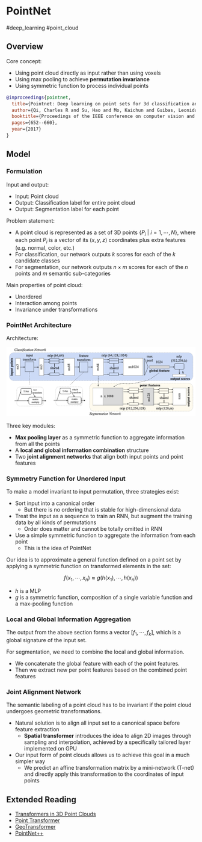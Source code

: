 # PointNet

#deep_learning #point_cloud

## Overview

Core concept:

- Using point cloud directly as input rather than using voxels
- Using max pooling to achieve **permutation invariance**
- Using symmetric function to process individual points


```bibtex
@inproceedings{pointnet,
  title={Pointnet: Deep learning on point sets for 3d classification and segmentation},
  author={Qi, Charles R and Su, Hao and Mo, Kaichun and Guibas, Leonidas J},
  booktitle={Proceedings of the IEEE conference on computer vision and pattern recognition},
  pages={652--660},
  year={2017}
}
```

## Model

### Formulation

Input and output: 

- Input: Point cloud
- Output: Classification label for entire point cloud 
- Output: Segmentation label for each point



Problem statement:

- A point cloud is represented as a set of 3D points $\{P_i \ | \ i=1, \cdots, N\}$, where each point $P_i$ is a vector of its $(x, y, z)$ coordinates plus extra features (e.g. normal, color, etc.)
- For classification, our network outputs $k$ scores for each of the $k$ candidate classes
- For segmentation, our network outputs $n \times m$ scores for each of the $n$ points and $m$ semantic sub-categories


Main properties of point cloud:

- Unordered
- Interaction among points
- Invariance under transformations


### PointNet Architecture


Architecture: 

![PointNet Architecture](pointnet_asset/pointnet_architecture.png ':0.8')

Three key modules:

- **Max pooling layer** as a symmetric function to aggregate information from all the points
- A **local and global information combination** structure
- Two **joint alignment networks** that align both input points and point features


### Symmetry Function for Unordered Input

To make a model invariant to input permutation, three strategies exist:

- Sort input into a canonical order
  - But there is no ordering that is stable for high-dimensional data
- Treat the input as a sequence to train an RNN, but augment the training data by all kinds of permutations
  - Order does matter and cannot be totally omitted in RNN
- Use a simple symmetric function to aggregate the information from each point
  - This is the idea of PointNet

Our idea is to approximate a general function defined on a point set by applying a symmetric function on transformed elements in the set:

$$
f(x_1,\cdots,x_n) \approx g(h(x_1),\cdots,h(x_n))
$$

- $h$ is a MLP
- $g$ is a symmetric function, composition of a single variable function and a max-pooling function


### Local and Global Information Aggregation

The output from the above section forms a vector $[f_1, \cdots, f_k]$, which is a global signature of the input set.

For segmentation, we need to combine the local and global information.

- We concatenate the global feature with each of the point features.
- Then we extract new per point features based on the combined point features


### Joint Alignment Network

The semantic labeling of a point cloud has to be invariant if the point cloud undergoes geometric transformations.

- Natural solution is to align all input set to a canonical space before feature extraction
  - **Spatial transformer** introduces the idea to align 2D images through sampling and interpolation, achieved by a specifically tailored layer implemented on GPU
- Our input form of point clouds allows us to achieve this goal in a much simpler way
  - We predict an affine transformation matrix by a mini-network (T-net) and directly apply this transformation to the coordinates of input points









## Extended Reading

- [Transformers in 3D Point Clouds](https://arxiv.org/pdf/2205.07417)
- [Point Transformer](https://openaccess.thecvf.com/content/ICCV2021/html/Zhao_Point_Transformer_ICCV_2021_paper.html?ref=;)
- [GeoTransformer](https://arxiv.org/abs/2308.03768)
- [PointNet++](https://arxiv.org/abs/1706.02413)


















